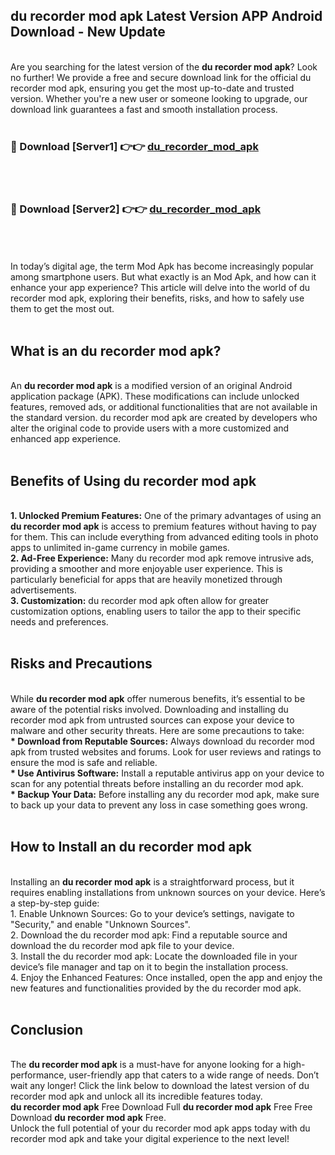 ## du recorder mod apk Latest Version APP Android Download - New Update
<br>
Are you searching for the latest version of the <strong>du recorder mod apk</strong>? Look no further! We provide a free and secure download link for the official du recorder mod apk, ensuring you get the most up-to-date and trusted version. Whether you're a new user or someone looking to upgrade, our download link guarantees a fast and smooth installation process.
<br>
<br>
<h3>🔴 Download [Server1] 👉👉 <a href="https://modyolo.store/du+recorder+mod+apk">du_recorder_mod_apk</a></h3><br>
<br>
<h3>🔴 Download [Server2] 👉👉 <a href="https://modyolo.store/du+recorder+mod+apk">du_recorder_mod_apk</a></h3><br>
<br>
<br>
In today’s digital age, the term Mod Apk has become increasingly popular among smartphone users. But what exactly is an Mod Apk, and how can it enhance your app experience? This article will delve into the world of du recorder mod apk, exploring their benefits, risks, and how to safely use them to get the most out.
<br>
<br>
<h2>What is an du recorder mod apk?</h2>
<br>
An <strong>du recorder mod apk</strong> is a modified version of an original Android application package (APK). These modifications can include unlocked features, removed ads, or additional functionalities that are not available in the standard version. du recorder mod apk are created by developers who alter the original code to provide users with a more customized and enhanced app experience.
<br>
<br>
<h2>Benefits of Using du recorder mod apk</h2>
<br>
<strong> 1. Unlocked Premium Features:</strong> One of the primary advantages of using an <strong>du recorder mod apk</strong> is access to premium features without having to pay for them. This can include everything from advanced editing tools in photo apps to unlimited in-game currency in mobile games.
<br>
<strong> 2. Ad-Free Experience:</strong> Many du recorder mod apk remove intrusive ads, providing a smoother and more enjoyable user experience. This is particularly beneficial for apps that are heavily monetized through advertisements.
<br>
<strong> 3. Customization:</strong> du recorder mod apk often allow for greater customization options, enabling users to tailor the app to their specific needs and preferences.
<br>
<br>
<h2>Risks and Precautions</h2>
<br>
While <strong>du recorder mod apk</strong> offer numerous benefits, it’s essential to be aware of the potential risks involved. Downloading and installing du recorder mod apk from untrusted sources can expose your device to malware and other security threats. Here are some precautions to take:
<br>
<strong> * Download from Reputable Sources:</strong> Always download du recorder mod apk from trusted websites and forums. Look for user reviews and ratings to ensure the mod is safe and reliable.
<br>
<strong> * Use Antivirus Software:</strong> Install a reputable antivirus app on your device to scan for any potential threats before installing an du recorder mod apk.
<br>
<strong> * Backup Your Data:</strong> Before installing any du recorder mod apk, make sure to back up your data to prevent any loss in case something goes wrong.
<br>
<br>
<h2>How to Install an du recorder mod apk</h2>
<br>
Installing an <strong>du recorder mod apk</strong> is a straightforward process, but it requires enabling installations from unknown sources on your device. Here’s a step-by-step guide:
<br>
 1. Enable Unknown Sources: Go to your device’s settings, navigate to "Security," and enable "Unknown Sources".
<br>
 2. Download the du recorder mod apk: Find a reputable source and download the du recorder mod apk file to your device.
<br>
 3. Install the du recorder mod apk: Locate the downloaded file in your device’s file manager and tap on it to begin the installation process.
<br>
 4. Enjoy the Enhanced Features: Once installed, open the app and enjoy the new features and functionalities provided by the du recorder mod apk.
<br>
<br>
<h2><strong>Conclusion</strong></h2>
<br>
The <strong>du recorder mod apk</strong> is a must-have for anyone looking for a high-performance, user-friendly app that caters to a wide range of needs. Don’t wait any longer! Click the link below to download the latest version of du recorder mod apk and unlock all its incredible features today.
<br>
<strong>du recorder mod apk</strong> Free Download Full <strong>du recorder mod apk</strong> Free Free Download <strong>du recorder mod apk</strong> Free.
<br>
Unlock the full potential of your du recorder mod apk apps today with du recorder mod apk and take your digital experience to the next level!